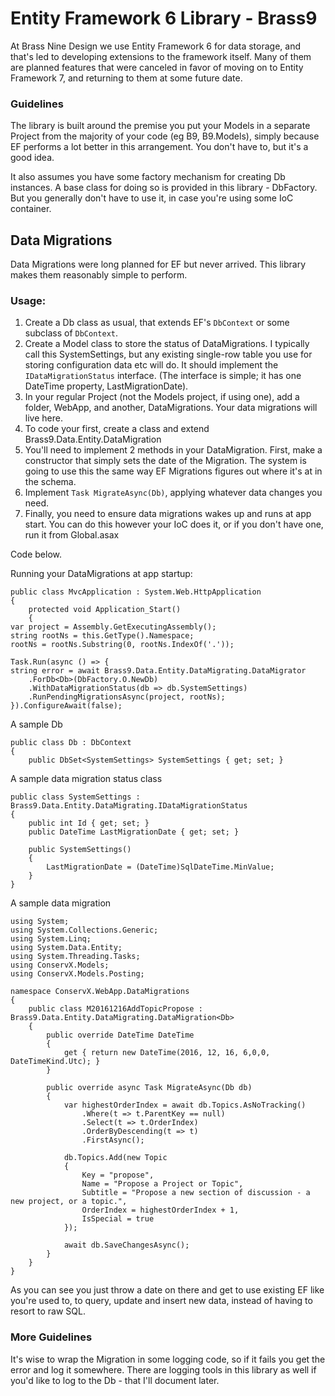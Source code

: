 # Entity Framework 6 Library - Brass9
At Brass Nine Design we use Entity Framework 6 for data storage, and that's led to developing extensions to the framework itself. Many of them are planned features that were canceled in favor of moving on to Entity Framework 7, and returning to them at some future date.

### Guidelines
The library is built around the premise you put your Models in a separate Project from the majority of your code (eg B9, B9.Models), simply because EF performs a lot better in this arrangement. You don't have to, but it's a good idea.

It also assumes you have some factory mechanism for creating Db instances. A base class for doing so is provided in this library - DbFactory. But you generally don't have to use it, in case you're using some IoC container.

## Data Migrations

Data Migrations were long planned for EF but never arrived. This library makes them reasonably simple to perform.

### Usage:
1. Create a Db class as usual, that extends EF's `DbContext` or some subclass of `DbContext`.
2. Create a Model class to store the status of DataMigrations. I typically call this SystemSettings, but any existing single-row table you use for storing configuration data etc will do. It should implement the `IDataMigrationStatus` interface. (The interface is simple; it has one DateTime property, LastMigrationDate).
3. In your regular Project (not the Models project, if using one), add a folder, WebApp, and another, DataMigrations. Your data migrations will live here.
4. To code your first, create a class and extend Brass9.Data.Entity.DataMigration<Db>
5. You'll need to implement 2 methods in your DataMigration. First, make a constructor that simply sets the date of the Migration. The system is going to use this the same way EF Migrations figures out where it's at in the schema.
6. Implement `Task MigrateAsync(Db)`, applying whatever data changes you need.
7. Finally, you need to ensure data migrations wakes up and runs at app start. You can do this however your IoC does it, or if you don't have one, run it from Global.asax

Code below.

Running your DataMigrations at app startup:

	public class MvcApplication : System.Web.HttpApplication
	{
		protected void Application_Start()
		{
	var project = Assembly.GetExecutingAssembly();
	string rootNs = this.GetType().Namespace;
	rootNs = rootNs.Substring(0, rootNs.IndexOf('.'));
	
	Task.Run(async () => {
	string error = await Brass9.Data.Entity.DataMigrating.DataMigrator
		.ForDb<Db>(DbFactory.O.NewDb)
		.WithDataMigrationStatus(db => db.SystemSettings)
		.RunPendingMigrationsAsync(project, rootNs);
	}).ConfigureAwait(false);

A sample Db

	public class Db : DbContext
	{
		public DbSet<SystemSettings> SystemSettings { get; set; }
		
A sample data migration status class

	public class SystemSettings : Brass9.Data.Entity.DataMigrating.IDataMigrationStatus
	{
		public int Id { get; set; }
		public DateTime LastMigrationDate { get; set; }

		public SystemSettings()
		{
			LastMigrationDate = (DateTime)SqlDateTime.MinValue;
		}
	}

A sample data migration

	using System;
	using System.Collections.Generic;
	using System.Linq;
	using System.Data.Entity;
	using System.Threading.Tasks;
	using ConservX.Models;
	using ConservX.Models.Posting;
	
	namespace ConservX.WebApp.DataMigrations
	{
		public class M20161216AddTopicPropose : Brass9.Data.Entity.DataMigrating.DataMigration<Db>
		{
			public override DateTime DateTime
			{
				get { return new DateTime(2016, 12, 16, 6,0,0, DateTimeKind.Utc); }
			}
	
			public override async Task MigrateAsync(Db db)
			{
				var highestOrderIndex = await db.Topics.AsNoTracking()
					.Where(t => t.ParentKey == null)
					.Select(t => t.OrderIndex)
					.OrderByDescending(t => t)
					.FirstAsync();
	
				db.Topics.Add(new Topic
				{
					Key = "propose",
					Name = "Propose a Project or Topic",
					Subtitle = "Propose a new section of discussion - a new project, or a topic.",
					OrderIndex = highestOrderIndex + 1,
					IsSpecial = true
				});
	
				await db.SaveChangesAsync();			
			}
		}
	}
    
As you can see you just throw a date on there and get to use existing EF like you're used to, to query, update and insert new data, instead of having to resort to raw SQL.

### More Guidelines

It's wise to wrap the Migration in some logging code, so if it fails you get the error and log it somewhere. There are logging tools in this library as well if you'd like to log to the Db - that I'll document later.
